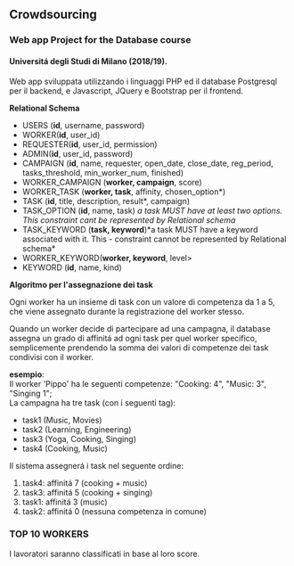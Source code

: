 ## Crowdsourcing
### Web app Project for the Database course
#### Universitá degli Studi di Milano (2018/19). 

Web app sviluppata utilizzando i linguaggi PHP ed il database Postgresql per il backend, e Javascript, JQuery e Bootstrap per il frontend.

<b>Relational Schema</b>
- USERS (<b>id</b>, username, password)
- WORKER(<b>id</b>, user_id)
- REQUESTER(<b>id</b>, user_id, permission)
- ADMIN(<b>id</b>, user_id, password)
- CAMPAIGN (<b>id</b>, name, requester, open_date, close_date, reg_period, tasks_threshold, min_worker_num, finished)
- WORKER_CAMPAIGN (<b>worker, campaign</b>, score)
- WORKER_TASK (<b>worker, task</b>, affinity, chosen_option*)
- TASK (<b>id</b>, title, description, result*, campaign)
- TASK_OPTION (<b>id</b>, name, task)
*a task MUST have at least two options. This constraint cant be represented by Relational schema*
- TASK_KEYWORD (<b>task, keyword</b>)\*a task MUST have a keyword associated with it. This - constraint cannot be represented by Relational schema*
- WORKER_KEYWORD(<b>worker, keyword</b>, level>
- KEYWORD (<b>id</b>, name, kind)

<b> Algoritmo per l'assegnazione dei task</b>
<p> Ogni worker ha un insieme di task con un valore di competenza da 1 a 5, che viene assegnato durante la registrazione del worker stesso.

Quando un worker decide di partecipare ad una campagna, il database assegna un grado di affinitá ad ogni task per quel worker specifico, semplicemente prendendo la somma dei valori di competenze dei task condivisi con il worker.

<b>esempio</b>: \
Il worker 'Pippo' ha le seguenti competenze: "Cooking: 4", "Music: 3", "Singing 1"; \
La campagna ha tre task (con i seguenti tag):
- task1 (Music, Movies)
- task2 (Learning, Engineering)
- task3 (Yoga, Cooking, Singing)
- task4 (Cooking, Music)

Il sistema assegnerá i task nel seguente ordine:
1) task4: affinitá 7 (cooking + music)
2) task3: affinitá 5 (cooking + singing)
3) task1: affinitá 3 (music)
4) task2: affinitá 0 (nessuna competenza in comune)

### TOP 10 WORKERS
I lavoratori saranno classificati in base al loro score.
